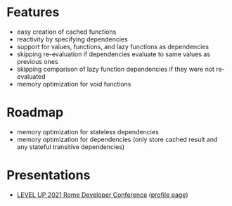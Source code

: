 # Features
- easy creation of cached functions
- reactivity by specifying dependencies
- support for values, functions, and lazy functions as dependencies
- skipping re-evaluation if dependencies evaluate to same values as previous ones
- skipping comparison of lazy function dependencies if they were not re-evaluated
- memory optimization for void functions

# Roadmap
- memory optimization for stateless dependencies
- memory optimization for dependencies (only store cached result and any stateful transitive dependencies)

# Presentations
- [LEVEL UP 2021 Rome Developer Conference](https://github.com/erikvalkering/pigro_presentation_levelup2021/releases/download/v1/presentation.pdf) ([profile page](https://levelup.aiv01.it/EN/2021/84/Erik_Valkerin/888))
